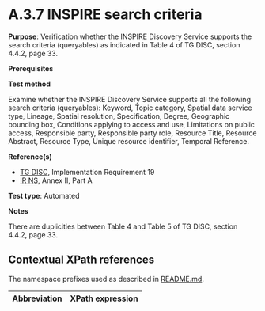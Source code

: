 # A.3.7 INSPIRE search criteria

**Purpose**: Verification whether the INSPIRE Discovery Service supports the search criteria (queryables) as indicated in Table 4 of TG DISC, section 4.4.2, page 33.

**Prerequisites**


**Test method**

Examine whether the INSPIRE Discovery Service supports all the following search criteria (queryables): Keyword, Topic category, Spatial data service type, Lineage, Spatial resolution, Specification, Degree, Geographic bounding box, Conditions applying to access and use, Limitations on public access, Responsible party, Responsible party role, Resource Title, Resource Abstract, Resource Type, Unique resource identifier, Temporal Reference.

**Reference(s)**

* [TG DISC](README.md#ref_TG_DISC), Implementation Requirement 19
* [IR NS](README.md#ref_IR_NS), Annex II, Part A

**Test type**: Automated

**Notes**

There are duplicities between Table 4 and Table 5 of TG DISC, section 4.4.2, page 33.

## Contextual XPath references

The namespace prefixes used as described in [README.md](README.md#namespaces).

Abbreviation                                               |  XPath expression
---------------------------------------------------------- | -------------------------------------------------------------------------
